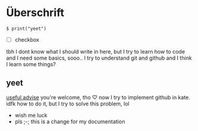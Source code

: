 # Überschrift

```
$ print("yeet")
```
- [ ] checkbox 

tbh I dont know what I should write in here, but I try to learn how to code
and I need some basics, sooo..
I try to understand git and github and I think I learn some things?

## yeet
[useful advise](https://youtu.be/dQw4w9WgXcQ)
you're welcome, tho
♡
now I try to implement github in kate. idfk how to do it, but I try to solve this problem, lol
- wish me luck
- pls ;-;
this is a change for my documentation
